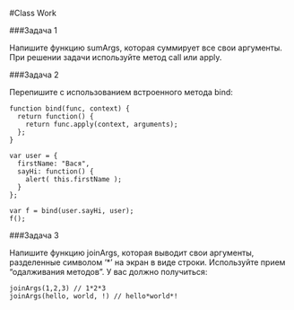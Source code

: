 #Class Work 

###Задача 1 

Напишите функцию sumArgs, которая суммирует все свои аргументы. При решении задачи используйте метод call или apply. 

###Задача 2  

Перепишите с использованием встроенного метода bind: 
```
function bind(func, context) {
  return function() {
    return func.apply(context, arguments);
  };
}

var user = {
  firstName: "Вася",
  sayHi: function() {
    alert( this.firstName );
  }
}; 

var f = bind(user.sayHi, user);  
f(); 
``` 

###Задача 3 

Напишите функцию joinArgs, которая выводит свои аргументы, разделенные символом  ‘*’ на экран в виде строки. 
Используйте прием “одалживания методов”.  У вас должно получиться: 
```
joinArgs(1,2,3) // 1*2*3 
joinArgs(hello, world, !) // hello*world*!
```
